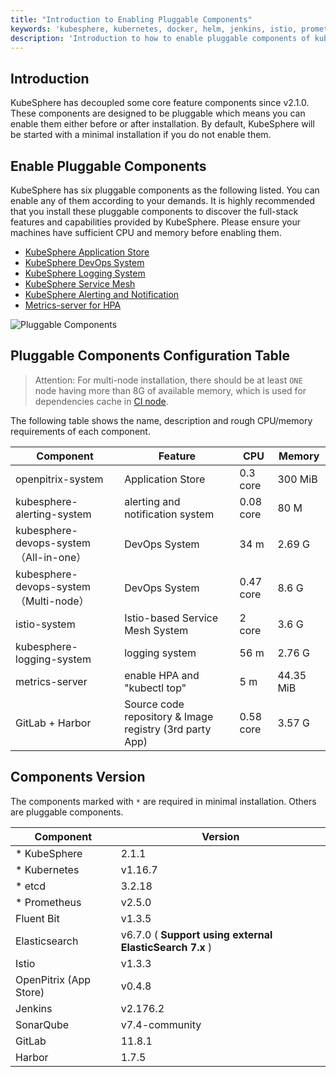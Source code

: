 ```yaml
---
title: "Introduction to Enabling Pluggable Components"
keywords: 'kubesphere, kubernetes, docker, helm, jenkins, istio, prometheus'
description: 'Introduction to how to enable pluggable components of kubeSphere'
---
```


## Introduction

 KubeSphere has decoupled some core feature components since v2.1.0. These components are designed to be pluggable which means you can enable them either before or after installation. By default, KubeSphere will be started with a minimal installation if you do not enable them.

## Enable Pluggable Components

KubeSphere has six pluggable components as the following listed. You can enable any of them according to your demands. It is highly recommended that you install these pluggable components to discover the full-stack features and capabilities provided by KubeSphere. Please ensure your machines have sufficient CPU and memory before enabling them.

- [KubeSphere Application Store](../install-openpitrix)
- [KubeSphere DevOps System](../install-devops)
- [KubeSphere Logging System](../install-logging)
- [KubeSphere Service Mesh](../install-servicemesh)
- [KubeSphere Alerting and Notification](../install-alert-notification)
- [Metrics-server for HPA](../install-metrics-server)

![Pluggable Components](https://pek3b.qingstor.com/kubesphere-docs/png/20200104004443.png)

## Pluggable Components Configuration Table

 > Attention: For multi-node installation, there should be at least `ONE` node having more than 8G of available memory, which is used for dependencies cache in [CI node](../../devops/devops-ci-node).

 The following table shows the name, description and rough CPU/memory requirements of each component.

 | Component | Feature | CPU | Memory |
 | --- | --- | --- | --- |
 openpitrix-system | Application Store | 0.3 core | 300 MiB |
 kubesphere-alerting-system | alerting and notification system | 0.08 core | 80 M |
 kubesphere-devops-system（All-in-one）| DevOps System | 34 m| 2.69 G |
 kubesphere-devops-system（Multi-node）| DevOps System | 0.47 core| 8.6 G |
 istio-system | Istio-based Service Mesh System | 2 core | 3.6 G |
 kubesphere-logging-system | logging system | 56 m | 2.76 G |
 metrics-server | enable HPA and "kubectl top" | 5 m | 44.35 MiB |
 GitLab + Harbor | Source code repository & Image registry (3rd party App) | 0.58 core | 3.57 G |

## Components Version

The components marked with `*` are required in minimal installation. Others are pluggable components.

|  Component |  Version |
|---|---|
|* KubeSphere| 2.1.1|
|* Kubernetes| v1.16.7 |
|* etcd|3.2.18|
|* Prometheus| v2.5.0|
|Fluent Bit| v1.3.5|
|Elasticsearch | v6.7.0 ( **Support using external ElasticSearch 7.x** )|
|Istio | v1.3.3 |
|OpenPitrix (App Store)| v0.4.8 |
|Jenkins| v2.176.2 |
|SonarQube| v7.4-community |
|GitLab | 11.8.1 |
|Harbor | 1.7.5 |
